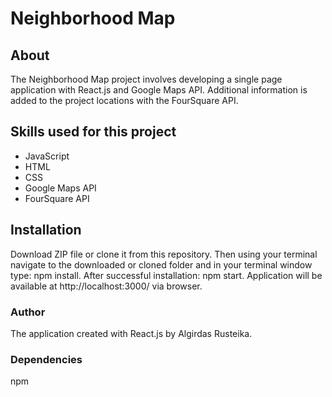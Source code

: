 # Neighborhood Map

## About

The Neighborhood Map project involves developing a single page application with React.js and Google Maps API. Additional information is added to the project locations with the FourSquare API.

## Skills used for this project
- JavaScript
- HTML
- CSS
- Google Maps API
- FourSquare API

## Installation

Download ZIP file or clone it from this repository. Then using your terminal navigate to the downloaded or cloned folder and in your terminal window type: npm install. After successful installation: npm start. Application will be available at http://localhost:3000/ via browser.

### Author
The application created with React.js by Algirdas Rusteika.

### Dependencies
npm